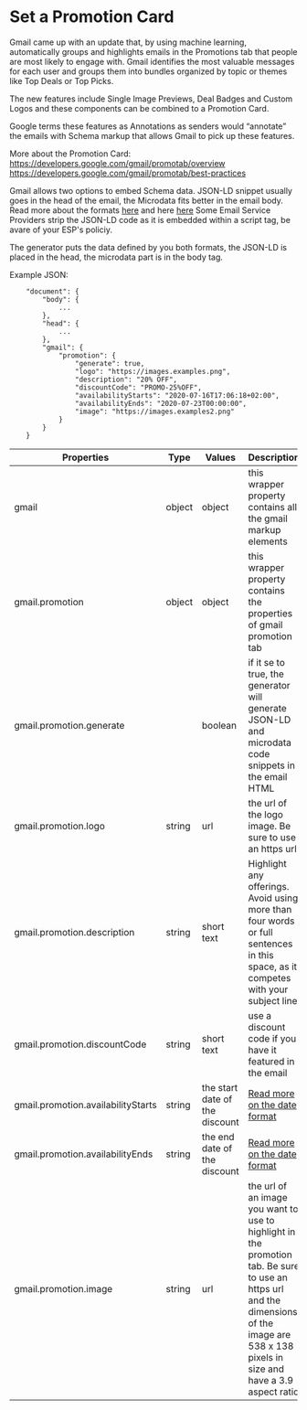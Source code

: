 # Set a Promotion Card

Gmail came up with an update that, by using machine learning, automatically groups and highlights emails in the Promotions tab that people are most likely to engage with.
Gmail identifies the most valuable messages for each user and groups them into bundles organized by topic or themes like Top Deals or Top Picks.

The new features include Single Image Previews, Deal Badges and Custom Logos and these components can be combined to a Promotion Card.

Google terms these features as Annotations as senders would “annotate” the emails with Schema markup that allows Gmail to pick up these features.

More about the Promotion Card:
https://developers.google.com/gmail/promotab/overview
https://developers.google.com/gmail/promotab/best-practices

Gmail allows two options to embed Schema data. JSON-LD snippet usually goes in the head of the email, the Microdata fits better in the email body. Read more about the formats [here](https://developers.google.com/gmail/markup/reference/formats/json-ld) and here [here](https://developers.google.com/gmail/markup/reference/formats/microdata)
Some Email Service Providers strip the JSON-LD code as it is embedded within a script tag, be avare of your ESP's policiy.

The generator puts the data defined by you both formats, the JSON-LD is placed in the head, the microdata part is in the body tag.


Example JSON:

```
	"document": {
		"body": {
			...
		},
		"head": {
			...
		},
		"gmail": {
			"promotion": {
				"generate": true,
				"logo": "https://images.examples.png",
				"description": "20% OFF",
				"discountCode": "PROMO-25%OFF",
				"availabilityStarts": "2020-07-16T17:06:18+02:00",
				"availabilityEnds": "2020-07-23T00:00:00",
				"image": "https://images.examples2.png"
			}
		}
	}
```

Properties | Type | Values | Description
--- | --- | --- | ---
gmail | object | object | this wrapper property contains all the gmail markup elements
gmail.promotion| object | object | this wrapper property contains the properties of gmail promotion tab
gmail.promotion.generate | | boolean | if it se to true, the generator will generate JSON-LD and microdata code snippets in the email HTML
gmail.promotion.logo | string | url | the url of the logo image. Be sure to use an https url
gmail.promotion.description | string | short text | Highlight any offerings. Avoid using more than four words or full sentences in this space, as it competes with your subject line.
gmail.promotion.discountCode | string | short text | use a discount code if you have it featured in the email
gmail.promotion.availabilityStarts | string | the start date of the discount |[Read more on the date format](https://support.google.com/merchants/answer/7055760)
gmail.promotion.availabilityEnds | string | the end date of the discount |[Read more on the date format](https://support.google.com/merchants/answer/7055760)
gmail.promotion.image | string | url | the url of an image you want to use to highlight in the promotion tab. Be sure to use an https url and the dimensions of the image are 538 x 138 pixels in size and have a 3.9 aspect ratio